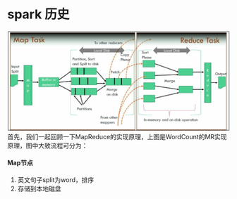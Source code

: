 # spark 历史

![](/assets/mapreduce.jpg)                    
首先，我们一起回顾一下MapReduce的实现原理，上图是WordCount的MR实现原理，图中大致流程可分为：
#### Map节点
1. 英文句子split为word，排序
2. 存储到本地磁盘